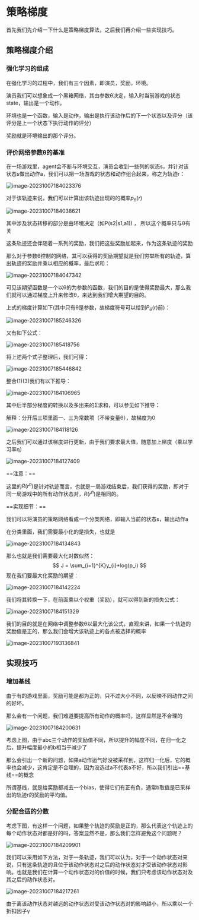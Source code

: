 # 策略梯度

首先我们先介绍一下什么是策略梯度算法，之后我们再介绍一些实现技巧。

## 策略梯度介绍

### 强化学习的组成

在强化学习的过程中，我们有三个因素，即演员，奖励，环境。

演员我们可以想象成一个黑箱网络，其由参数θ决定，输入时当前游戏的状态state，输出是一个动作。

环境也是一个函数，输入是动作，输出是执行该动作后的下一个状态以及评分（该评分是上一个状态下执行动作的评分）

奖励就是环境输出的那个评分。

### 评价网络参数θ的基准

在一场游戏里，agent会不断与环境交互，演员会收到一些列的状态s，并针对该状态s做出动作a，我们可以把一场游戏的状态和动作组合起来，称之为轨迹r：

![image-20231007184023376](策略梯度.assets/image-20231007184023376.png)

对于该轨迹来说，我们可以计算出该轨迹出现的的概率$p_\theta(r)$

![image-20231007184038621](策略梯度.assets/image-20231007184038621.png)

其中涉及状态转移的部分是由环境决定（如P(s2|s1,a1)) ， 所以这个概率只与θ有关

这条轨迹还会伴随着一系列的奖励，我们把这些奖励加起来，作为这条轨迹的奖励

那么对于参数θ控制的网络，其可以获得的奖励期望就是我们穷举所有的轨迹，算出轨迹的奖励并乘以相应的概率，最后求和：

![image-20231007184047342](策略梯度.assets/image-20231007184047342.png)

可见该期望函数是一个以θ的为参数的函数，我们的目的是使得奖励最大，那么我们就可以通过梯度上升来修改θ，来达到我们增大期望的目的。

上式的梯度计算如下(其中只有θ是参数，故梯度符号可以给到$P_\theta(r)$前)：

![image-20231007185246326](策略梯度.assets/image-20231007185246326.png)

又有如下公式：

![image-20231007185418756](策略梯度.assets/image-20231007185418756.png)

将上述两个式子整理后，我们可得：

![image-20231007185446842](策略梯度.assets/image-20231007185446842.png)

整合(1)(3)我们有以下推导：

![image-20231007184106965](策略梯度.assets/image-20231007184106965.png)









其中后半部分梯度的转换以及多出来的Σ求和，可以参见如下推导：

解释：分开后三项里面一、三为常数项（不带变量θ），故梯度为0

![image-20231007184118126](策略梯度.assets/image-20231007184118126.png)

之后我们可以通过该梯度进行更新，由于我们要求最大值，随意加上梯度（乘以学习率η）

![image-20231007184127409](策略梯度.assets/image-20231007184127409.png)

==注意：==

这里的$R(r^n)$是针对轨迹而言，也就是一局游戏结束后，我们获得的奖励，即对于同一局游戏中的所有动作状态对，$R(r^n)$是相同的。

==实现细节：==

我们可以将演员的策略网络看成一个分类网络，即输入当前的状态s，输出动作a

在分类里面，我们需要最小化的是损失，也就是

![image-20231007184134843](策略梯度.assets/image-20231007184134843.png)

那么也就是我们需要最大化对数似然：
$$
J = \sum_{i=1}^{K}y_{i}*log(p_i)
$$
现在我们要最大化奖励的期望：

![image-20231007184142224](策略梯度.assets/image-20231007184142224.png)

我们将其转换一下，在前面乘以个权重（奖励），就可以得到新的损失公式：

![image-20231007184151329](策略梯度.assets/image-20231007184151329.png)

我们的目的就是在网络中调整参数θ以最大化该公式，直观来讲，如果一个轨迹的奖励值是正的，那么我们会增大该轨迹上的各点被选择的概率

![image-20231007193136841](策略梯度.assets/image-20231007193136841.png)

## 实现技巧

### 增加基线

由于有的游戏里面，奖励可能是都为正的，只不过大小不同，以反映不同动作之间的好坏。

那么会有一个问题，我们难道要提高所有动作的概率吗，这样显然是不合理的

![image-20231007184200631](策略梯度.assets/image-20231007184200631.png)

考虑上图，由于abc三个动作的奖励值不同，所以提升的幅度不同，在归一化之后，提升幅度最小的b相当于减少了

那么会引出一个新的问题，如果a动作运气好没被采样到，这样归一化后，它的概率也会减少，这肯定是不合理的，因为没选过a不代表a不好，所以我们引出==基线==的概念

所谓基线，就是给奖励都减去一个bias，使得它们有正有负，通常b取值是已采样出的轨迹r的奖励的平均值。

### 分配合适的分数

考虑下图，有这样一个问题，如果整个轨迹的奖励是正的，那么代表这个轨迹上的每个动作状态对都是好的吗，答案显然不是，那么我们怎样避免这个问题呢？

![image-20231007184209901](策略梯度.assets/image-20231007184209901.png)

我们可以采用如下方法，对于一条轨迹，我们可以认为，对于一个动作状态对来说，只有这条轨迹的且位于该动作状态对之后的动作状态对才受该动作状态对影响。也就是我们在计算一个动作状态对的价值的时候，我们只考虑该动作状态对及其之后的动作状态对。

![image-20231007184217261](策略梯度.assets/image-20231007184217261.png)

由于离该动作状态对越远的动作状态对受该动作状态对的影响越小，所以乘以一个折扣因子γ